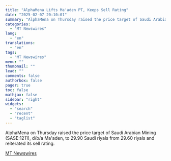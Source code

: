 ```yaml
---
title: "AlphaMena Lifts Ma'aden PT, Keeps Sell Rating"
date: "2025-02-07 20:10:01"
summary: "AlphaMena on Thursday raised the price target of Saudi Arabian Mining (SASE:1211), d/b/a Ma'aden, to 29.90 Saudi riyals from 29.60 riyals and reiterated its sell rating."
categories:
  - "MT Newswires"
lang:
  - "en"
translations:
  - "en"
tags:
  - "MT Newswires"
menu: ""
thumbnail: ""
lead: ""
comments: false
authorbox: false
pager: true
toc: false
mathjax: false
sidebar: "right"
widgets:
  - "search"
  - "recent"
  - "taglist"
---
```


AlphaMena on Thursday raised the price target of Saudi Arabian Mining (SASE:1211), d/b/a Ma'aden, to 29.90 Saudi riyals from 29.60 riyals and reiterated its sell rating.

[MT Newswires](https://www.tradingview.com/news/mtnewswires.com:20250207:G2465187:0/)

